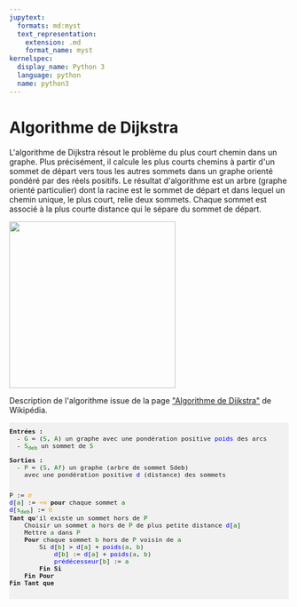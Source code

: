 ```yaml
---
jupytext:
  formats: md:myst
  text_representation:
    extension: .md
    format_name: myst
kernelspec:
  display_name: Python 3
  language: python
  name: python3
---
```


# Algorithme de Dijkstra

L'algorithme de Dijkstra résout le problème du plus court chemin dans un graphe. Plus précisément, il calcule les plus courts chemins à partir d'un sommet de départ vers tous les autres sommets dans un graphe orienté pondéré par des réels positifs. Le résultat d'algorithme est un arbre (graphe orienté particulier) dont la racine est le sommet de départ et dans lequel un chemin unique, le plus court, relie deux sommets. Chaque sommet est associé à la plus courte distance qui le sépare du sommet de départ.


<img src="img/dijkstra_algo_entrees_sorties.png" style="width:300px" with="300px"/><br />

Description de l'algorithme issue de la page ["Algorithme de Dijkstra"](https://fr.wikipedia.org/wiki/Algorithme_de_Dijkstra) de Wikipédia.

<div style="background-color:rgba(0, 0, 0, 0.0470588); padding:10px 0; font-family:monospace; font-size:0.8em;">
<strong>Entrées :</strong> <br>
    &nbsp;&nbsp;- <font color = "green">G</font> = (<font color = "green">S</font>, <font color = "green">A</font>) un graphe avec une pondération positive <font color = "blue">poids</font> des arcs<br>
    &nbsp;&nbsp;- <font color = "green">S<sub>deb</sub></font> un sommet de <font color = "green">S</font><br>

<strong>Sorties :</strong> <br>
    &nbsp;&nbsp;- <font color = "green">P</font> = (<font color = "green">S</font>, <font color = "green">Af</font>) un graphe (arbre de sommet Sdeb) <br>
    &nbsp;&nbsp;&nbsp;&nbsp;avec une pondération positive <font color = "blue">d</font> (distance) des sommets<br><br>

    
P := <font color = "orange" over>⌀</font><br>
    <font color = "blue">d</font>[<font color = "green">a</font>] := <font color = "orange" over>+∞</font> <strong>pour</strong> chaque sommet <font color = "green">a</font><br>
    <font color = "blue">d</font>[<font color = "green">s<sub>deb</sub></font>] := <font color = "orange" over>0</font><br>
    <strong>Tant qu</strong>'il existe un sommet hors de <font color = "green">P</font><br>
    &nbsp;&nbsp;&nbsp;&nbsp;Choisir un sommet <font color = "green">a</font> hors de <font color = "green">P</font> de plus petite distance <font color = "blue">d</font>[<font color = "green">a</font>]<br>
    &nbsp;&nbsp;&nbsp;&nbsp;Mettre <font color = "green">a</font> dans <font color = "green">P</font><br>
    &nbsp;&nbsp;&nbsp;&nbsp;<strong>Pour</strong> chaque sommet <font color = "green">b</font> hors de <font color = "green">P</font> voisin de <font color = "green">a</font><br>
&nbsp;&nbsp;&nbsp;&nbsp;&nbsp;&nbsp;&nbsp;&nbsp;Si <font color = "blue">d</font>[<font color = "green">b</font>] > <font color = "blue">d</font>[<font color = "green">a</font>] + <font color = "blue">poids</font>(<font color = "green">a</font>, <font color = "green">b</font>)<br>
&nbsp;&nbsp;&nbsp;&nbsp;&nbsp;&nbsp;&nbsp;&nbsp;&nbsp;&nbsp;&nbsp;&nbsp;<font color = "blue">d</font>[<font color = "green">b</font>] := <font color = "blue">d</font>[<font color = "green">a</font>] + <font color = "blue">poids</font>(<font color = "green">a</font>, <font color = "green">b</font>)<br>
&nbsp;&nbsp;&nbsp;&nbsp;&nbsp;&nbsp;&nbsp;&nbsp;&nbsp;&nbsp;&nbsp;&nbsp;<font color = "blue">prédécesseur</font>[<font color = "green">b</font>] := <font color = "green">a</font><br>
&nbsp;&nbsp;&nbsp;&nbsp;&nbsp;&nbsp;&nbsp;&nbsp;<strong>Fin Si</strong><br>
&nbsp;&nbsp;&nbsp;&nbsp;<strong>Fin Pour</strong><br>
<strong>Fin Tant que</strong>
</div>
